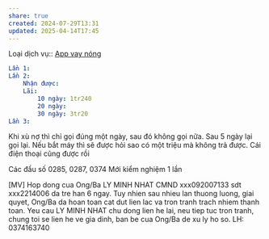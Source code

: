 ```yaml
---
share: true
created: 2024-07-29T13:31
updated: 2025-04-14T17:45
---
```

Loại dịch vụ:: [App vay nóng](./index.md)

```yaml
Lần 1:
Lần 2:
    Nhận được: 
    Lãi:
        10 ngày: 1tr240
        20 ngày: 
        30 ngày: 3tr20
Lần 3:  
```

Khi xù nợ thì chỉ gọi đúng một ngày, sau đó không gọi nữa. Sau 5 ngày lại gọi lại. Nếu bắt máy thì sẽ được hỏi sao có một triệu mà không trả được. Cái điện thoại cũng được rồi

Các đầu số 0285, 0287, 0374
Mới kiểm nghiệm 1 lần

[MV] Hop dong cua Ong/Ba LY MINH NHAT CMND xxx092007133 sdt xxx2214006 da tre han 6 ngay. Tuy nhien sau nhieu lan thuong luong, giai quyet, Ong/Ba da hoan toan cat dut lien lac va tron tranh trach nhiem thanh toan. Yeu cau LY MINH NHAT chu dong lien he lai, neu tiep tuc tron tranh, chung toi se lien he ve gia dinh, ban be cua Ong/Ba de xu ly ho so. LH: 0374163740